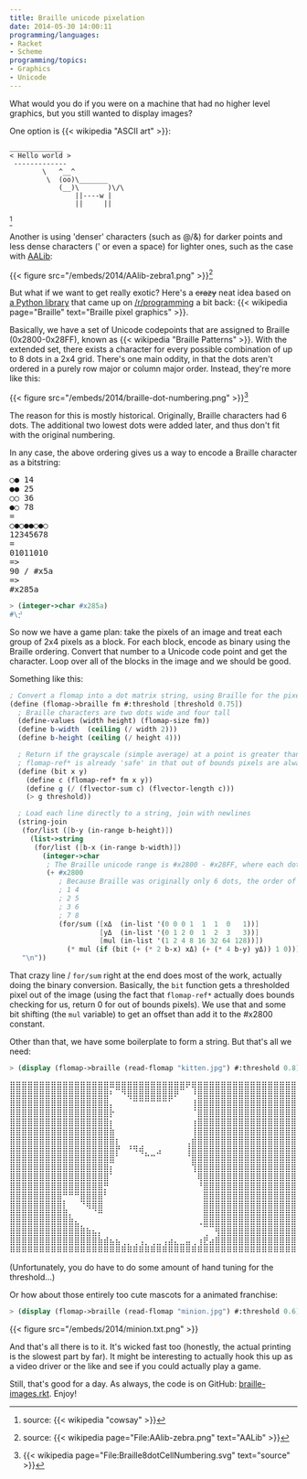 ```yaml
---
title: Braille unicode pixelation
date: 2014-05-30 14:00:11
programming/languages:
- Racket
- Scheme
programming/topics:
- Graphics
- Unicode
---
```

What would you do if you were on a machine that had no higher level graphics, but you still wanted to display images?

<!--more-->

One option is {{< wikipedia "ASCII art" >}}:

```
_____________
< Hello world >
 -------------
        \   ^__^
         \  (oo)\_______
            (__)\       )\/\
                ||----w |
                ||     ||
```

[^1]

Another is using 'denser' characters (such as @/&amp;) for darker points and less dense characters (' or even a space) for lighter ones, such as the case with [AALib](http://aa-project.sourceforge.net/aalib/):

{{< figure src="/embeds/2014/AAlib-zebra1.png" >}}[^2]

But what if we want to get really exotic? Here's a <del>crazy</del> neat idea based on [a Python library](https://github.com/asciimoo/drawille/) that came up on [/r/programming](http://www.reddit.com/r/programming/comments/263opn/drawille_pixel_graphics_in_a_terminal_using/) a bit back: {{< wikipedia page="Braille" text="Braille pixel graphics" >}}.

Basically, we have a set of Unicode codepoints that are assigned to Braille (0x2800-0x28FF), known as {{< wikipedia "Braille Patterns" >}}. With the extended set, there exists a character for every possible combination of up to 8 dots in a 2x4 grid. There's one main oddity, in that the dots aren't ordered in a purely row major or column major order. Instead, they're more like this:

{{< figure src="/embeds/2014/braille-dot-numbering.png" >}}[^3]

The reason for this is mostly historical. Originally, Braille characters had 6 dots. The additional two lowest dots were added later, and thus don't fit with the original numbering.

In any case, the above ordering gives us a way to encode a Braille character as a bitstring:

<pre>○● 14
●● 25
○○ 36
●○ 78
=
○●○●●○●○
12345678
=
01011010
=>
90 / #x5a
=>
#x285a</pre>

```scheme
> (integer->char #x285a)
#\⡚
```

So now we have a game plan: take the pixels of an image and treat each group of 2x4 pixels as a block. For each block, encode as binary using the Braille ordering. Convert that number to a Unicode code point and get the character. Loop over all of the blocks in the image and we should be good.

Something like this:

```scheme
; Convert a flomap into a dot matrix string, using Braille for the pixels
(define (flomap->braille fm #:threshold [threshold 0.75])
  ; Braille characters are two dots wide and four tall
  (define-values (width height) (flomap-size fm))
  (define b-width  (ceiling (/ width 2)))
  (define b-height (ceiling (/ height 4)))

  ; Return if the grayscale (simple average) at a point is greater than a threshold
  ; flomap-ref* is already 'safe' in that out of bounds pixels are always 0
  (define (bit x y)
    (define c (flomap-ref* fm x y))
    (define g (/ (flvector-sum c) (flvector-length c)))
    (> g threshold))

  ; Load each line directly to a string, join with newlines
  (string-join
   (for/list ([b-y (in-range b-height)])
     (list->string
      (for/list ([b-x (in-range b-width)])
        (integer->char
         ; The Braille unicode range is #x2800 - #x28FF, where each dot is one of 8 bits
         (+ #x2800
            ; Because Braille was originally only 6 dots, the order of bits is:
            ; 1 4
            ; 2 5
            ; 3 6
            ; 7 8
            (for/sum ([xΔ  (in-list '(0 0 0 1  1  1  0   1))]
                      [yΔ  (in-list '(0 1 2 0  1  2  3   3))]
                      [mul (in-list '(1 2 4 8 16 32 64 128))])
              (* mul (if (bit (+ (* 2 b-x) xΔ) (+ (* 4 b-y) yΔ)) 1 0))))))))
   "\n"))
```

That crazy line / `for/sum` right at the end does most of the work, actually doing the binary conversion. Basically, the `bit` function gets a thresholded pixel out of the image (using the fact that `flomap-ref*` actually does bounds checking for us, return 0 for out of bounds pixels). We use that and some bit shifting (the `mul` variable) to get an offset than add it to the #x2800 constant.

Other than that, we have some boilerplate to form a string. But that's all we need:

```scheme
> (display (flomap->braille (read-flomap "kitten.jpg") #:threshold 0.8))
```

<pre>⣿⣿⣿⣿⣿⣿⣿⣿⣿⣿⣿⣿⣿⣿⣿⣿⣿⠿⣿⣿⣿⣿⣿⣿⣿⣿⣿⣿⣿⣿⠟⢿⣿⣿⣿⣿⣿⣿⣿⣿⣿⣿⣿⣿⣿⣿⣿⣿⣿⣿
⣿⣿⣿⣿⣿⣿⣿⣿⣿⣿⣿⣿⣿⣿⣿⣿⣿⠃⠀⠙⢿⣿⣿⣿⣿⣿⣿⣿⠟⠀⠀⠘⣿⣿⣿⣿⣿⣿⣿⣿⣿⣿⣿⣿⣿⣿⣿⣿⣿⣿
⣿⣿⣿⣿⣿⣿⣿⣿⣿⣿⣿⣿⣿⣿⣿⣿⣿⡄⠀⠀⠀⠉⠉⠉⠉⠉⠉⠁⠀⠀⠀⢸⣿⣿⣿⣿⣿⣿⣿⣿⣿⣿⣿⣿⣿⣿⣿⣿⣿⣿
⣿⣿⣿⣿⣿⣿⣿⣿⣿⣿⣿⣿⣿⣿⣿⣿⣿⡗⠀⠀⠀⠀⠀⠀⠀⠀⠀⠀⠀⠀⠀⠈⣿⣿⣿⣿⣿⣿⣿⣿⣿⣿⣿⣿⣿⣿⣿⣿⣿⣿
⣿⣿⣿⣿⣿⣿⣿⣿⣿⣿⣿⣿⣿⣿⣿⣿⣿⡆⠀⠀⠀⠀⠀⠀⠀⠀⠀⠀⠀⠀⠀⢰⣿⣿⣿⣿⣿⣿⣿⣿⣿⣿⣿⣿⣿⣿⣿⣿⣿⣿
⣿⣿⣿⣿⣿⣿⣿⣿⣿⣿⣿⣿⣿⣿⣿⣿⣿⣷⠀⠀⠀⠀⠀⠀⠀⠀⠀⠀⠀⠀⠀⢸⣿⣿⣿⣿⣿⣿⣿⣿⣿⣿⣿⣿⣿⣿⣿⣿⣿⣿
⣿⣿⣿⣿⣿⣿⣿⣿⣿⣿⣿⣿⣿⣿⣿⣿⣿⣿⡆⠀⠀⠀⠀⠀⠀⠀⠀⠀⠀⠀⢀⣾⣿⣿⣿⣿⣿⣿⣿⣿⣿⣿⣿⣿⣿⣿⣿⣿⣿⣿
⣿⣿⣿⣿⣿⣿⣿⣿⣿⣿⣿⣿⣿⣿⣿⣿⣿⣿⡟⠀⠘⠻⢾⡀⠀⣠⠀⠀⠀⠀⢸⣿⣿⣿⣿⣿⣿⣿⣿⣿⣿⣿⣿⣿⣿⣿⣿⣿⣿⣿
⣿⣿⣿⣿⣿⣿⣿⣿⣿⣿⣿⣿⣿⣿⣿⣿⣿⣿⠁⠀⠀⠀⠀⠉⠉⠀⠀⠀⠀⠀⠈⣿⣿⣿⣿⣿⣿⣿⣿⣿⣿⣿⣿⣿⣿⣿⣿⣿⣿⣿
⣿⣿⣿⣿⣿⣿⣿⣿⣿⣿⣿⣿⣿⣿⣿⣿⣿⡆⠀⠀⠀⠀⠀⠀⠀⠀⠀⠀⠀⠀⠀⢹⣿⣿⣿⣿⣿⣿⣿⣿⣿⣿⣿⣿⣿⣿⣿⣿⣿⣿
⣿⣿⣿⣿⣿⣿⣿⣿⣿⣿⣿⣿⣿⣿⣿⣿⣿⠁⠀⠀⠀⠀⠀⠀⠀⠀⠀⠀⠀⠀⠀⠀⢿⣿⣿⣿⣿⣿⣿⣿⣿⣿⣿⣿⣿⣿⣿⣿⣿⣿
⣿⣿⣿⣿⣿⣿⣿⣿⣿⣿⣿⣿⣿⣿⣿⣿⡛⠀⠀⠀⠀⠀⠀⠀⠀⠀⠀⠀⠀⠀⠀⠀⠘⣿⣿⣿⣿⣿⣿⣿⣿⣿⣿⣿⣿⣿⣿⣿⣿⣿
⣿⣿⣿⣿⣿⣿⣿⣿⣿⠛⠛⠛⣿⣿⣿⣿⠃⠀⠀⠀⠀⠀⠀⠀⠀⠀⠀⠀⠀⠀⠀⠀⠀⣿⣿⣿⣿⣿⣿⣿⣿⣿⣿⣿⣿⣿⣿⣿⣿⣿
⣿⣿⣿⣿⣿⣿⣿⣿⣿⡇⠀⠀⠙⢿⣿⣿⠀⠀⠀⠀⠀⠀⠀⠀⠀⠀⠀⠀⠀⠀⠀⠀⠀⣿⣿⣿⣿⣿⣿⣿⣿⣿⣿⣿⣿⣿⣿⣿⣿⣿
⣿⣿⣿⣿⣿⣿⣿⣿⣿⣿⡄⠀⠀⠀⠈⠛⠀⠀⠀⠀⠀⠀⠀⠀⠀⠀⠀⠀⠀⠀⠀⠀⠀⣿⣿⣿⣿⣿⣿⣿⣿⣿⣿⣿⣿⣿⣿⣿⣿⣿
⣿⣿⣿⣿⣿⣿⣿⣿⣿⣿⣿⣦⡀⠀⠀⠀⠀⠀⠀⠀⠀⠀⠀⠀⠀⠀⠀⠀⠀⠀⠀⠀⠠⣿⣿⣿⣿⣿⣿⣿⣿⣿⣿⣿⣿⣿⣿⣿⣿⣿
⣿⣿⣿⣿⣿⣿⣿⣿⣿⣿⣿⣿⣿⣷⣦⡄⠀⠀⠀⠀⠀⠀⠀⠀⠀⠀⠀⠀⠀⠀⠀⠀⠀⢀⠀⢻⣿⣿⣿⣿⣿⣿⣿⣿⣿⣿⣿⣿⣿⣿
⣿⣿⣿⣿⣿⣿⣿⣿⣿⣿⣿⣿⣿⣿⣿⣷⣾⣦⣦⢀⡀⢀⢠⡀⢀⣀⢠⣴⣄⣀⣤⢀⢰⣟⣴⣿⣿⣿⣿⣿⣿⣿⣿⣿⣿⣿⣿⣿⣿⣿
⠿⠿⠿⠿⠿⠿⠿⠿⠿⠿⠿⠿⠿⠿⠿⠿⠿⠿⠿⠿⠿⠿⠿⠿⠿⠿⠿⠿⠿⠿⠿⠿⠿⠿⠿⠿⠿⠿⠿⠿⠿⠿⠿⠿⠿⠿⠿⠿⠿⠿</pre>

(Unfortunately, you do have to do some amount of hand tuning for the threshold...)

Or how about those entirely too cute mascots for a animated franchise:

```scheme
> (display (flomap->braille (read-flomap "minion.jpg") #:threshold 0.6))
```

{{< figure src="/embeds/2014/minion.txt.png" >}}

And that's all there is to it. It's wicked fast too (honestly, the actual printing is the slowest part by far). It might be interesting to actually hook this up as a video driver or the like and see if you could actually play a game.

Still, that's good for a day. As always, the code is on GitHub: [braille-images.rkt](https://github.com/jpverkamp/small-projects/blob/master/blog/braille-images.rkt). Enjoy!

[^1]: source: {{< wikipedia "cowsay" >}}
[^2]: source: {{< wikipedia page="File:AAlib-zebra.png" text="AALib" >}}
[^3]: {{< wikipedia page="File:Braille8dotCellNumbering.svg" text="source" >}}
